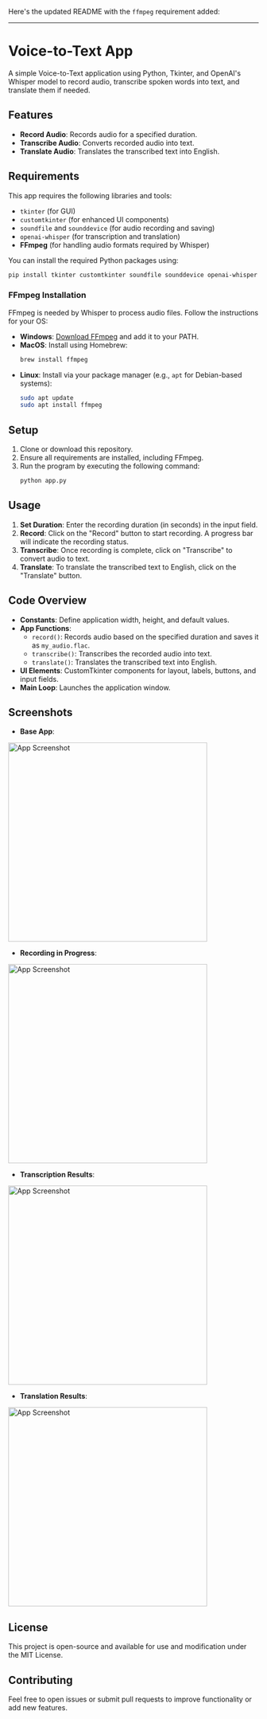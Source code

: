 Here's the updated README with the `ffmpeg` requirement added:

---

# Voice-to-Text App

A simple Voice-to-Text application using Python, Tkinter, and OpenAI's Whisper model to record audio, transcribe spoken words into text, and translate them if needed.

## Features

- **Record Audio**: Records audio for a specified duration.
- **Transcribe Audio**: Converts recorded audio into text.
- **Translate Audio**: Translates the transcribed text into English.

## Requirements

This app requires the following libraries and tools:
- `tkinter` (for GUI)
- `customtkinter` (for enhanced UI components)
- `soundfile` and `sounddevice` (for audio recording and saving)
- `openai-whisper` (for transcription and translation)
- **FFmpeg** (for handling audio formats required by Whisper)

You can install the required Python packages using:
```bash
pip install tkinter customtkinter soundfile sounddevice openai-whisper
```

### FFmpeg Installation

FFmpeg is needed by Whisper to process audio files. Follow the instructions for your OS:

- **Windows**: [Download FFmpeg](https://ffmpeg.org/download.html) and add it to your PATH.
- **MacOS**: Install using Homebrew:
  ```bash
  brew install ffmpeg
  ```
- **Linux**: Install via your package manager (e.g., `apt` for Debian-based systems):
  ```bash
  sudo apt update
  sudo apt install ffmpeg
  ```

## Setup

1. Clone or download this repository.
2. Ensure all requirements are installed, including FFmpeg.
3. Run the program by executing the following command:
   ```bash
   python app.py
   ```

## Usage

1. **Set Duration**: Enter the recording duration (in seconds) in the input field.
2. **Record**: Click on the "Record" button to start recording. A progress bar will indicate the recording status.
3. **Transcribe**: Once recording is complete, click on "Transcribe" to convert audio to text.
4. **Translate**: To translate the transcribed text to English, click on the "Translate" button.

## Code Overview

- **Constants**: Define application width, height, and default values.
- **App Functions**:
  - `record()`: Records audio based on the specified duration and saves it as `my_audio.flac`.
  - `transcribe()`: Transcribes the recorded audio into text.
  - `translate()`: Translates the transcribed text into English.
- **UI Elements**: CustomTkinter components for layout, labels, buttons, and input fields.
- **Main Loop**: Launches the application window.

## Screenshots

- **Base App**:
<img src="screenshots/base_app.png" alt="App Screenshot" width="400">

- **Recording in Progress**:
<img src="screenshots/recording_in_progress.png" alt="App Screenshot" width="400">

- **Transcription Results**:
<img src="screenshots/transcribe.png" alt="App Screenshot" width="400">

- **Translation Results**:
<img src="screenshots/translate.png" alt="App Screenshot" width="400">

## License

This project is open-source and available for use and modification under the MIT License.

## Contributing

Feel free to open issues or submit pull requests to improve functionality or add new features.
